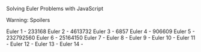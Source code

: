 Solving Euler Problems with JavaScript

Warning: Spoilers

Euler 1  - 233168
Euler 2  - 4613732
Euler 3  - 6857
Euler 4  - 906609
Euler 5  - 232792560
Euler 6  - 25164150
Euler 7  -
Euler 8  -
Euler 9  -
Euler 10 -
Euler 11 -
Euler 12 -
Euler 13 -
Euler 14 -
